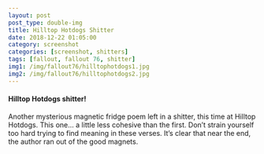 ```yaml
---
layout: post
post_type: double-img
title: Hilltop Hotdogs Shitter
date: 2018-12-22 01:05:00
category: screenshot
categories: [screenshot, shitters]
tags: [fallout, fallout 76, shitter]
img1: /img/fallout76/hilltophotdogs1.jpg
img2: /img/fallout76/hilltophotdogs2.jpg
---
```

#### Hilltop Hotdogs shitter!

Another mysterious magnetic fridge poem left in a shitter, this time at Hilltop Hotdogs. This one… a little less cohesive than the first. Don’t strain yourself too hard trying to find meaning in these verses. It’s clear that near the end, the author ran out of the good magnets. 
